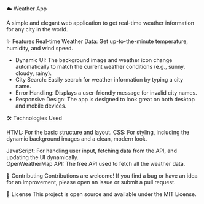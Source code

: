 
☁️ Weather App

A simple and elegant web application to get real-time weather information for any city in the world.

✨ Features
    Real-time Weather Data: Get up-to-the-minute temperature, humidity, and wind speed.   

* Dynamic UI: The background image and weather icon change automatically to match the current weather conditions (e.g., sunny, cloudy, rainy).
* City Search: Easily search for weather information by typing a city name.  
* Error Handling: Displays a user-friendly message for invalid city names.
* Responsive Design: The app is designed to look great on both desktop and mobile devices.  

🛠️ Technologies Used

HTML: For the basic structure and layout.
CSS: For styling, including the dynamic background images and a clean, modern look.   

JavaScript: For handling user input, fetching data from the API, and updating the UI dynamically.  
    OpenWeatherMap API: The free API used to fetch all the weather data.

🤝 Contributing
Contributions are welcome! If you find a bug or have an idea for an improvement, please open an issue or submit a pull request.

📄 License
This project is open source and available under the MIT License.
